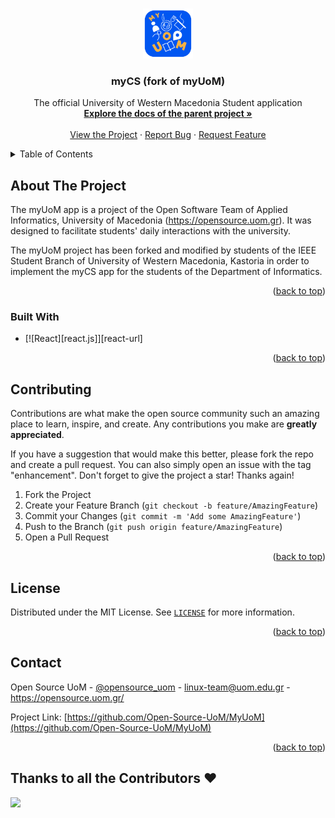 <!-- Improved compatibility of back to top link: See: https://github.com/othneildrew/Best-README-Template/pull/73 -->

<a name="readme-top"></a>

<!--
*** Thanks for checking out the Best-README-Template. If you have a suggestion
*** that would make this better, please fork the repo and create a pull request
*** or simply open an issue with the tag "enhancement".
*** Don't forget to give the project a star!
*** Thanks again! Now go create something AMAZING! :D
-->

<!-- PROJECT SHIELDS -->
<!--
*** I'm using markdown "reference style" links for readability.
*** Reference links are enclosed in brackets [ ] instead of parentheses ( ).
*** See the bottom of this document for the declaration of the reference variables
*** for contributors-url, forks-url, etc. This is an optional, concise syntax you may use.
*** https://www.markdownguide.org/basic-syntax/#reference-style-links
-->


<!-- PROJECT LOGO -->
<br />
<div align="center">
    <img src="MyUoWM-App/src/assets/myUOMLogo.png" alt="Logo" width="80" height="80">
  <h3 align="center">myCS (fork of myUoM)</h3>

  <p align="center">
    The official University of Western Macedonia Student application
    <br />
    <a href="https://github.com/Open-Source-UoM/MyUoM"><strong>Explore the docs of the parent project »</strong></a>
    <br />
    <br />
    <a href="https://my.uom.gr/">View the Project</a>
    ·
    <a href="https://github.com/Open-Source-UoM/MyUoM/issues/new">Report Bug</a>
    ·
    <a href="github.com/Open-Source-UoM/MyUoM/issues/82">Request Feature</a>
  </p>
</div>

<!-- TABLE OF CONTENTS -->
<details>
  <summary>Table of Contents</summary>
  <ol>
    <li>
      <a href="#about-the-project">About The Project</a>
      <ul>
        <li><a href="#built-with">Built With</a></li>
      </ul>
    </li>
    <li><a href="#contributing">Contributing</a></li>
    <li><a href="#license">License</a></li>
    <li><a href="#contact">Contact</a></li>
  </ol>
</details>

<!-- ABOUT THE PROJECT -->

## About The Project

The myUoM app is a project of the Open Software Team of Applied Informatics, University of Macedonia (https://opensource.uom.gr).
It was designed to facilitate students' daily interactions with the university.

The myUoM project has been forked and modified by students of the IEEE Student Branch of University of Western Macedonia, Kastoria
in order to implement the myCS app for the students of the Department of Informatics.

<p align="right">(<a href="#readme-top">back to top</a>)</p>

### Built With

- [![React][react.js]][react-url]

<p align="right">(<a href="#readme-top">back to top</a>)</p>

<!-- CONTRIBUTING -->

## Contributing

Contributions are what make the open source community such an amazing place to learn, inspire, and create. Any contributions you make are **greatly appreciated**.

If you have a suggestion that would make this better, please fork the repo and create a pull request. You can also simply open an issue with the tag "enhancement".
Don't forget to give the project a star! Thanks again!

1. Fork the Project
2. Create your Feature Branch (`git checkout -b feature/AmazingFeature`)
3. Commit your Changes (`git commit -m 'Add some AmazingFeature'`)
4. Push to the Branch (`git push origin feature/AmazingFeature`)
5. Open a Pull Request

<p align="right">(<a href="#readme-top">back to top</a>)</p>

<!-- LICENSE -->

## License

Distributed under the MIT License. See [`LICENSE`](https://github.com/Open-Source-UoM/MyUoM/blob/main/LICENSE) for more information.

<p align="right">(<a href="#readme-top">back to top</a>)</p>

<!-- CONTACT -->

## Contact

Open Source UoM - [@opensource_uom](https://twitter.com/opensource_uom) - linux-team@uom.edu.gr - https://opensource.uom.gr/

Project Link: [https://github.com/Open-Source-UoM/MyUoM](https://github.com/Open-Source-UoM/MyUoM)

<p align="right">(<a href="#readme-top">back to top</a>)</p>

## Thanks to all the Contributors ❤️

<img src="https://contrib.rocks/image?repo=Open-Source-UoM/MyUoM" />

